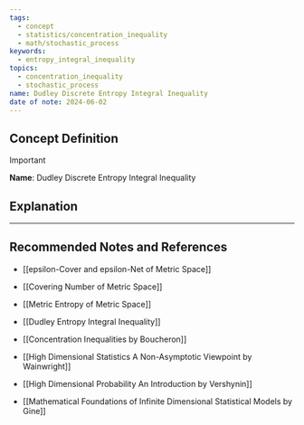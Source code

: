 ```yaml
---
tags:
  - concept
  - statistics/concentration_inequality
  - math/stochastic_process
keywords:
  - entropy_integral_inequality
topics:
  - concentration_inequality
  - stochastic_process
name: Dudley Discrete Entropy Integral Inequality
date of note: 2024-06-02
---
```


## Concept Definition

>[!important]
>**Name**: Dudley Discrete Entropy Integral Inequality



## Explanation





-----------
##  Recommended Notes and References

- [[epsilon-Cover and epsilon-Net of Metric Space]]
- [[Covering Number of Metric Space]]
- [[Metric Entropy of Metric Space]]

- [[Dudley Entropy Integral Inequality]]

- [[Concentration Inequalities by Boucheron]]
- [[High Dimensional Statistics A Non-Asymptotic Viewpoint by Wainwright]]
- [[High Dimensional Probability An Introduction by Vershynin]]
- [[Mathematical Foundations of Infinite Dimensional Statistical Models by Gine]]